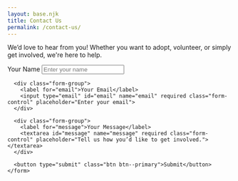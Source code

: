 ```yaml
---
layout: base.njk
title: Contact Us
permalink: /contact-us/
---
```


<!-- Contact Section -->
<section id="contact" class="contact">
  <div class="header-top">
    <div class="container">
      <div class="page-header__content">
      </div>
    </div>
  </div>

  <div class="header-bottom">
    <div class="container">
      <p class="section-description text-center">
        We’d love to hear from you! Whether you want to adopt, volunteer, or simply get involved, we're here to help.
      </p>
    </div>
  </div>

  <div class="container flow">
    <form action="/submit-contact-form" method="POST" class="contact-form">
      <div class="form-group">
        <label for="name">Your Name</label>
        <input type="text" id="name" name="name" required class="form-control" placeholder="Enter your name">
      </div>

      <div class="form-group">
        <label for="email">Your Email</label>
        <input type="email" id="email" name="email" required class="form-control" placeholder="Enter your email">
      </div>

      <div class="form-group">
        <label for="message">Your Message</label>
        <textarea id="message" name="message" required class="form-control" placeholder="Tell us how you’d like to get involved."></textarea>
      </div>

      <button type="submit" class="btn btn--primary">Submit</button>
    </form>
  </div>
</section>
